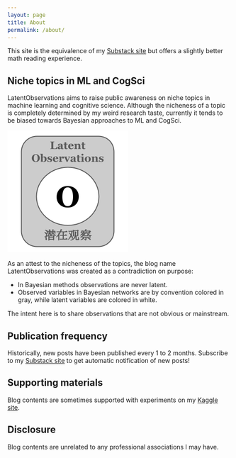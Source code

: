 ```yaml
---
layout: page
title: About
permalink: /about/
---
```

This site is the equivalence of my [Substack site](https://latentobservations.substack.com/) but offers a slightly better math reading experience. 

## Niche topics in ML and CogSci
LatentObservations aims to raise public awareness on niche topics in machine learning and cognitive science. Although the nicheness of a topic is completely determined by my weird research taste, currently it tends to be biased towards Bayesian approaches to ML and CogSci. 

![](/assets/logo/latent_observations_logo.png)

As an attest to the nicheness of the topics, the blog name LatentObservations was created as a contradiction on purpose: 
* In Bayesian methods observations are never latent. 
* Observed variables in Bayesian networks are by convention colored in gray, while latent variables are colored in white.

The intent here is to share observations that are not obvious or mainstream.

## Publication frequency
Historically, new posts have been published every 1 to 2 months. Subscribe to my [Substack site](https://latentobservations.substack.com/) to get automatic notification of new posts!

## Supporting materials
Blog contents are sometimes supported with experiments on my [Kaggle site](https://www.kaggle.com/runway/code).

## Disclosure
Blog contents are unrelated to any professional associations I may have.